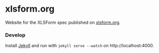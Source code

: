 xlsform.org
===========

Website for the XLSForm spec published on [xlsform.org](http://xlsform.org).

### Develop

Install [Jekyll](https://jekyllrb.com/) and run with `jekyll serve --watch` on http://localhost:4000.


